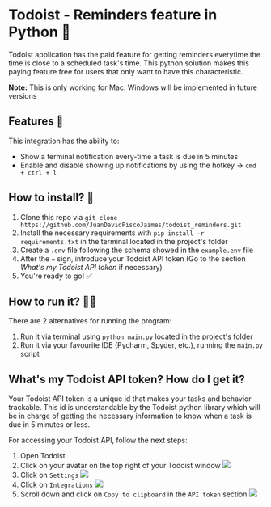# Todoist - Reminders feature in Python 🐍

Todoist application has the paid feature for getting reminders everytime the time is close to a scheduled task's time. This python solution makes this paying feature free for users that only want to have this characteristic.

**Note:** This is only working for Mac. Windows will be implemented in future versions

## Features 🍬

This integration has the ability to:
* Show a terminal notification every-time a task is due in 5 minutes
* Enable and disable showing up notifications by using the hotkey &rarr; `cmd + ctrl + l`

## How to install? 📝
1. Clone this repo via `git clone https://github.com/JuanDavidPiscoJaimes/todoist_reminders.git`
2. Install the necessary requirements with `pip install -r requirements.txt` in the terminal located in the project's folder
3. Create a `.env` file following the schema showed in the `example.env` file
4. After the `=` sign, introduce your Todoist API token (Go to the section _What's my Todoist API token_ if necessary)
5. You're ready to go! ✅

## How to run it? 🏃‍♂️
There are 2 alternatives for running the program:
1. Run it via terminal using `python main.py` located in the project's folder
2. Run it via your favourite IDE (Pycharm, Spyder, etc.), running the `main.py` script

## What's my Todoist API token? How do I get it?
Your Todoist API token is a unique id that makes your tasks and behavior trackable. This id is understandable by the Todoist python library which will be in charge of getting the necessary information to know when a task is due in 5 minutes or less.

For accessing your Todoist API, follow the next steps:
1. Open Todoist
2. Click on your avatar on the top right of your Todoist window
![](https://github.com/JuanDavidPiscoJaimes/todoist_reminders/blob/master/res/step2.png)
3. Click on `Settings`
![](https://github.com/JuanDavidPiscoJaimes/todoist_reminders/blob/master/res/step3.png)
4. Click on `Integrations`
![](https://github.com/JuanDavidPiscoJaimes/todoist_reminders/blob/master/res/step4.png)
5. Scroll down and click on `Copy to clipboard` in the `API token` section
![](https://github.com/JuanDavidPiscoJaimes/todoist_reminders/blob/master/res/step5.png)